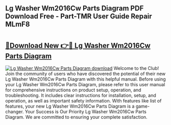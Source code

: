 ## Lg Washer Wm2016Cw Parts Diagram PDF Download Free - Part-TMR User Guide Repair MLmF8

# <h2><a href="http://dfqqd4.blite.top/?on=Lg+Washer+Wm2016Cw+Parts+Diagram">🔗Download New 👉🔴 Lg Washer Wm2016Cw Parts Diagram</a></h2>

[![Lg Washer Wm2016Cw Parts Diagram download](https://i.imgur.com/lujVjoI.png)](http://dfqqd4.blite.top/?on=Lg+Washer+Wm2016Cw+Parts+Diagram)
Welcome to the Club! Join the community of users who have discovered the potential of their new Lg Washer Wm2016Cw Parts Diagram with this helpful manual. Before using your Lg Washer Wm2016Cw Parts Diagram, please refer to this user manual for comprehensive instructions on product setup, operation, and troubleshooting. It includes clear instructions for installation, setup, and operation, as well as important safety information. With features like list of features, your new Lg Washer Wm2016Cw Parts Diagram is a game-changer. Your Success is Our Priority Lg Washer Wm2016Cw Parts Diagram. We are committed to ensuring your complete satisfaction.
